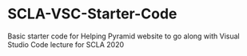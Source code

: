 # SCLA-VSC-Starter-Code
Basic starter code for Helping Pyramid website to go along with Visual Studio Code lecture for SCLA 2020
